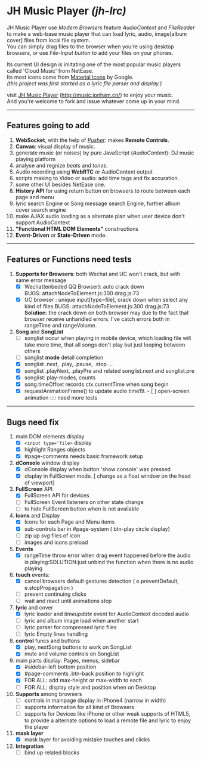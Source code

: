 # JH Music Player _(jh-lrc)_
JH Music Player use _Modern Browsers_ feature *AudioContext* and *FileReader* to make a web-base music player that can load lyric, audio, image[album cover] files from local file system.    
You can simply drag files to the browser when you're using desktop browsers, or use _File-Input button_ to add your files on your phones.     

Its current UI design is imitating one of the most popular music players called 'Cloud Music' from NetEase.    
Its most icons come from [Material Icons](https://design.google.com/icons/) by Google.   
_(this project was first started as a lyric file parser and display.)_    

visit [JH Music Player](http://music.jonham.cn/) (http://music.jonham.cn/) to enjoy your music.    
And you're welcome to fork and issue whatever come up in your mind.

<hr>

## Features going to add
1. **WebSocket**, with the help of _[Pusher](https://pusher.com/)_: makes **Remote Controls**.
2. **Canvas**: visual display of music.
3. generate music (or noises) by pure JavaScript (*AudioContext*): DJ music playing platform
4. analyse and regnize *beats* and *tones*.
5. Audio recording using **WebRTC** or AudioContext output
6. scripts making to Video or audio: add time tags and fix accuration.
7. some other UI besides NetEase one.
8. **History API** for using return button on browsers to route between each page and menu
9. lyric search Engine or Song message search Engine, further album cover search engine
10. make AJAX audio loading as a alternate plan when user device don't support AudioContext
11. **"Functional HTML DOM Elements"** constructions
12. **Event-Driven** or **State-Driven** mode.

<hr>

## Features or Functions need tests
01. **Supports for Browsers**: both Wechat and UC won't crack, but with same error message
    - [x] Wechat(enbeded QQ Browser): auto crack down    
        BUGS: attachNodeToElement.js:300 drag.js:73
    - [x] UC browser : unique input[type=file], crack down when select any kind of files
        BUGS: attachNodeToElement.js:300 drag.js:73    
    **Solution**: the crack down on both browser may due to the fact that browser receive unhandled errors.
    I've catch errors both in rangeTime and rangeVolume.
02. **Song** and **SongList**
    - [ ] songlist occur when playing in mobile device, which loading file will take more time, that all songs don't play but just looping between others
    - [ ] songlist **mode** detail completion
    - [x] songlist .next, .play, .pause, .stop ...
    - [x] songlist .playNext, .playPre and related songlist.next and songlist.pre
    - [x] songlist: play-modes, counts
    - [x] song.timeOffset records ctx.currentTime when song begin
    - [x] requestAnimationFrame() to update audio time19. - [ ] open-screen animation :::: need more tests

<hr>


## Bugs need fix

01. main DOM elements display
    - [x] `<input type='file>` display
    - [x] highlight Ranges objects
    - [x] #page-comments needs basic framework setup
04. **dConsole** window display
    - [x] dConsole display when button 'show console' was pressed
    - [x] display in FullScreen mode. [ change as a float window on the head of viewport]
05. **FullScreen** API
    - [x] FullScreen API for devices
    - [ ] FullScreen Event listeners on other state change
    - [ ] to hide FullScreen button when is not available
06. **Icons** and Display
    - [x] Icons for each Page and Menu items
    - [x] sub-controls bar in #page-system ( btn-play circle display)
    - [ ] zip up _svg_ files of icon
    - [ ] images and icons preload
10. **Events**
    - [x] rangeTime throw error when drag event happened before the audio is playing:SOLUTION:just unbind the function when there is no audio playing
07. **touch** events:
    - [x] cancel browsers default gestures detection ( e.preventDefault, e.stopPropagation )
    - [ ] prevent continuing clicks
    - [ ] wait and react until animations stop
08. **lyric** and cover
    - [x] lyric loader and _timeupdate_ event for AudioContext decoded audio
    - [ ] lyric and album image load when another start
    - [ ] lyric parser for compressed lyric files
    - [ ] lyric Empty lines handling
09. **control** funcs and buttons
    - [x] play, nextSong buttons to work on SongList
    - [x] mute and volume controls on SongList
11. main parts display: Pages, menus, sidebar
    - [x] #sidebar-left bottom position
    - [x] #page-comments .btn-back position to highlight
    - [x] FOR ALL: add max-height or max-width to each
    - [ ] FOR ALL: display style and position when on Desktop
12. **Supports** among browsers
    - [ ] controls in mainpage display in iPhone4 (narrow in width)
    - [ ] supports information for all kind of Browsers
    - [ ] supports for Devices like iPhone or other weak supports of HTML5, to provide a alternate options to load a remote file and lyric to enjoy the player
13. **mask layer**
    - [x] mask layer for avoiding mistake touches and clicks
14. **Integration**
    - [ ] bind up related blocks

